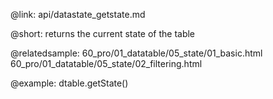 @link: api/datastate_getstate.md

@short: returns the current state of the table

@relatedsample:
	60_pro/01_datatable/05_state/01_basic.html
    60_pro/01_datatable/05_state/02_filtering.html
    
@example:
dtable.getState()

